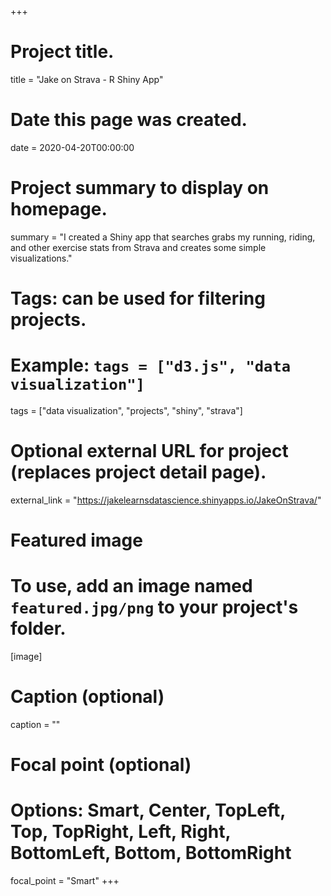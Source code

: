 +++
# Project title.
title = "Jake on Strava - R Shiny App"

# Date this page was created.
date = 2020-04-20T00:00:00

# Project summary to display on homepage.
summary = "I created a Shiny app that searches grabs my running, riding, and other exercise stats from Strava and creates some simple visualizations."

# Tags: can be used for filtering projects.
# Example: `tags = ["d3.js", "data visualization"]`
tags = ["data visualization", "projects", "shiny", "strava"]

# Optional external URL for project (replaces project detail page).
external_link = "https://jakelearnsdatascience.shinyapps.io/JakeOnStrava/"

# Featured image
# To use, add an image named `featured.jpg/png` to your project's folder. 
[image]
  # Caption (optional)
  caption = ""

  # Focal point (optional)
  # Options: Smart, Center, TopLeft, Top, TopRight, Left, Right, BottomLeft, Bottom, BottomRight
  focal_point = "Smart"
+++
